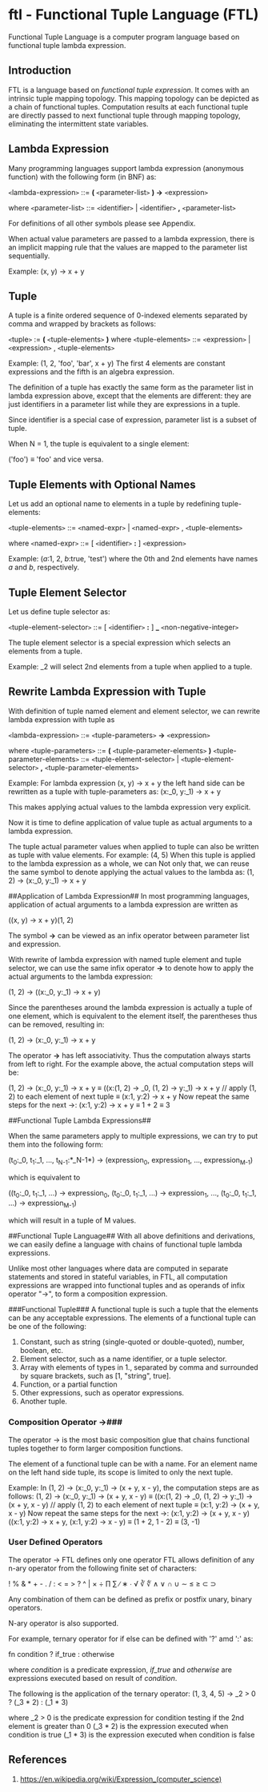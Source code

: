 # ftl - Functional Tuple Language (FTL)

Functional Tuple Language is a computer program language based on functional tuple lambda expression.

## Introduction
FTL is a language based on *functional tuple expression*. It comes with an intrinsic tuple mapping topology. This mapping topology can be depicted as a chain of functional tuples. Computation results at each functional tuple are directly passed to next functional tuple through mapping topology, eliminating the  intermittent state variables. 

## Lambda Expression
Many programming languages support lambda expression (anonymous function) with the following form (in BNF) as:

  `<`lambda-expression`>` ::= **(** `<`parameter-list`>` **) ->** `<`expression`>`

where
  `<`parameter-list`>` ::= `<`identifier`>` | `<`identifier`>` **,** `<`parameter-list`>` 

For definitions of all other symbols please see Appendix.

When actual value parameters are passed to a lambda expression, there is an implicit mapping rule that the values are mapped to the parameter list sequentially.

Example:
  (x, y) -> x + y

## Tuple
A tuple is a finite ordered sequence of 0-indexed elements separated by comma and wrapped by brackets as follows:

  `<`tuple`>` := **(** `<`tuple-elements`>` **)**
where
  `<`tuple-elements`>` ::= `<`expression`>` | `<`expression`>` , `<`tuple-elements`>`

Example:
  (1, 2, 'foo', 'bar', x + y)
  The first 4 elements are constant expressions and the fifth is an algebra expression.

The definition of a tuple has exactly the same form as the parameter list in lambda expression above, except that the elements are different: they are just identifiers in a parameter list while they are expressions in a tuple.

Since identifier is a special case of expression, parameter list is a subset of tuple.

When N = 1, the tuple is equivalent to a single element:

  ('foo') &equiv; 'foo'
  and vice versa.

## Tuple Elements with Optional Names
Let us add an optional name to elements in a tuple by redefining tuple-elements:

  `<`tuple-elements`>` ::= `<`named-expr`>` | `<`named-expr`>` , `<`tuple-elements`>`

where
  `<`named-expr`>` ::= [ `<`identifier`>` **:** ] `<`expression`>`

Example:
  (*a*:1, 2, *b*:true, 'test') where the 0th and 2nd elements have names *a* and *b*, respectively.

## Tuple Element Selector
Let us define tuple selector as:

`<`tuple-element-selector`>` ::= [ `<`identifier`>` **:** ] **_** `<`non-negative-integer`>`

The tuple element selector is a special expression which selects an elements from a tuple.

Example:
  _2 will select 2nd elements from a tuple when applied to a tuple.

## Rewrite Lambda Expression with Tuple
With definition of tuple named element and element selector, we can rewrite lambda expression with tuple as

  `<`lambda-expression`>` ::= `<`tuple-parameters`>` **->** `<`expression`>`

where
  `<`tuple-parameters`>` ::= **(** `<`tuple-parameter-elements`>` **)**
  `<`tuple-parameter-elements`>` ::= `<`tuple-element-selector`>` | `<`tuple-element-selector`>` **,** `<`tuple-parameter-elements`>` 

Example:
  For lambda expression
  (x, y) -> x + y
  the left hand side can be rewritten as a tuple with tuple-parameters as:
  (x:\_0, y:\_1) -> x + y

This makes applying actual values to the lambda expression very explicit.

Now it is time to define application of value tuple as actual arguments to a lambda expression.

The tuple actual parameter values when applied to tuple can also be written as tuple with value elements.
  For example: (4, 5)
When this tuple is applied to the lambda expression as a whole, we can 
  Not only that, we can reuse the same symbol to denote applying the actual values to the lambda as:
  (1, 2) -> (x:\_0, y:\_1) -> x + y

##Application of Lambda Expression##
In most programming languages, application of actual arguments to a lambda expression are written as

  ((x, y) -> x + y)(1, 2)

The symbol **->** can be viewed as an infix operator between parameter list and expression.

With rewrite of lambda expression with named tuple element and tuple selector, we can use the same infix operator **->** to denote how to apply the actual  arguments to the lambda expression:

  (1, 2) -> ((x:\_0, y:\_1) -> x + y)

Since the parentheses around the lambda expression is actually a tuple of one element, which is equivalent to the element itself, the parentheses thus can be removed, resulting in:

  (1, 2) -> (x:\_0, y:\_1) -> x + y

The operator **->** has left associativity. Thus the computation always starts from left to right. For the example above, the actual computation steps will be:

  (1, 2) -> (x:\_0, y:\_1) -> x + y
  &equiv; ((x:(1, 2) -> \_0, (1, 2) -> y:\_1) -> x + y // apply (1, 2) to each element of next tuple
  &equiv; (x:1, y:2) -> x + y
  Now repeat the same steps for the next ->:
  (x:1, y:2) -> x + y
  &equiv; 1 + 2
  &equiv; 3

##Functional Tuple Lambda Expressions##

When the same parameters apply to multiple expressions, we can try to put them into the following form:

(t<sub>0</sub>:\_0, t<sub>1</sub>:\_1, ..., t<sub>N-1</sub>:\*\_N-1*) -> (expression<sub>0</sub>, expression<sub>1</sub>, ..., expression<sub>M-1</sub>)

which is equivalent to

((t<sub>0</sub>:\_0, t<sub>1</sub>:\_1, ...) -> expression<sub>0</sub>, (t<sub>0</sub>:\_0, t<sub>1</sub>:\_1, ...) -> expression<sub>1</sub>, ..., (t<sub>0</sub>:\_0, t<sub>1</sub>:\_1, ...) -> expression<sub>M-1</sub>)

which will result in a tuple of M values.

##Functional Tuple Language##
With all above definitions and derivations, we can easily define a language with chains of functional tuple lambda expressions.

Unlike most other languages where data are computed in separate statements and stored in stateful variables, in FTL, all computation expressions are wrapped into functional tuples and as operands of infix operator "->", to form a composition expression.

###Functional Tuple###
A functional tuple is such a tuple that the elements can be any acceptable expressions.
The elements of a functional tuple can be one of the following:
1. Constant, such as string (single-quoted or double-quoted), number, boolean, etc.
1. Element selector, such as a name identifier, or a tuple selector.
1. Array with elements of types in 1., separated by comma and surrounded by square brackets, such as [1, "string", true].
1. Function, or a partial function
1. Other expressions, such as operator expressions.
1. Another tuple.

### Composition Operator ->###
The operator -> is the most basic composition glue that chains functional tuples together to form larger composition functions.

The element of a functional tuple can be with a name. For an element name on the left hand side tuple, its scope is limited to only the next tuple.

Example:
  In (1, 2) -> (x:\_0, y:\_1) -> (x + y, x - y), the computation steps are as follows:
  (1, 2) -> (x:\_0, y:\_1) -> (x + y, x - y)
  &equiv; ((x:(1, 2) -> \_0, (1, 2) -> y:\_1) -> (x + y, x - y) // apply (1, 2) to each element of next tuple
  &equiv; (x:1, y:2) -> (x + y, x - y)
  Now repeat the same steps for the next ->:
  (x:1, y:2) -> (x + y, x - y)
  ((x:1, y:2) -> x + y, (x:1, y:2) -> x - y)
  &equiv; (1 + 2, 1 - 2)
  &equiv; (3, -1)

### User Defined Operators ###
The operator -> FTL defines only one operator
FTL allows definition of any n-ary operator from the following finite set of characters:

! % & * + - . / : < = > ? ^ | &#0215; &#x00F7; &#x220F; &#x2211; &#x2215; &#x2217; &#x2219; &#x221A; &#x221B; &#x221C; &#x2227; &#x2228; &#x2229; &#x222A; &#x223C; &#x2264; &#x2265; &#x2282; &#x2283;

Any combination of them can be defined as prefix or postfix unary, binary operators.

N-ary operator is also supported.

For example, ternary operator for if else can be defined with '?' amd ':' as:

fn condition ? if_true : otherwise

where *condition* is a predicate expression, *if_true* and *otherwise* are expressions executed based on result of *condition*.

The following is the application of the ternary operator:
(1, 3, 4, 5) -> \_2 > 0 ? (\_3 * 2) : (\_1 * 3)

where
  \_2 > 0 is the predicate expression for condition testing if the 2nd element is greater than 0
  (\_3 * 2) is the expression executed when condition is true
  (\_1 * 3) is the expression executed when condition is false

## References
1. https://en.wikipedia.org/wiki/Expression_(computer_science)




